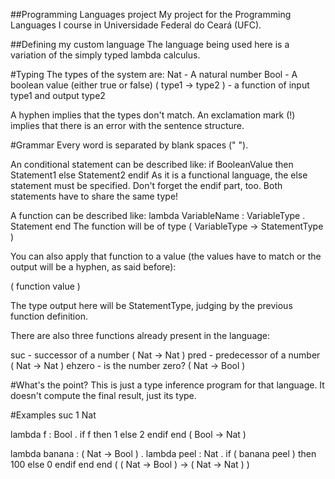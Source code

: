 ##Programming Languages project
My project for the Programming Languages I course in Universidade Federal do Ceará (UFC).

##Defining my custom language
The language being used here is a variation of the simply typed lambda calculus.

#Typing
The types of the system are:
Nat - A natural number
Bool - A boolean value (either true or false)
( type1 -> type2 ) - a function of input type1 and output type2

A hyphen implies that the types don't match.
An exclamation mark (!) implies that there is an error with the sentence structure.

#Grammar
Every word is separated by blank spaces (" ").

An conditional statement can be described like:
if BooleanValue then Statement1 else Statement2 endif
As it is a functional language, the else statement must be specified. Don't forget the endif part, too. Both statements have to share the same type! 

A function can be described like:
lambda VariableName : VariableType . Statement end
The function will be of type ( VariableType -> StatementType )

You can also apply that function to a value (the values have to match or the output will be a hyphen, as said before):

( function value )

The type output here will be StatementType, judging by the previous function definition.

There are also three functions already present in the language:

suc - successor of a number ( Nat -> Nat )
pred - predecessor of a number ( Nat -> Nat )
ehzero - is the number zero? ( Nat -> Bool )

#What's the point?
This is just a type inference program for that language. It doesn't compute the final result, just its type.

#Examples
suc 1
Nat

lambda f : Bool . if f then 1 else 2 endif end
( Bool -> Nat )

lambda banana : ( Nat -> Bool ) . lambda peel : Nat . if ( banana peel ) then 100 else 0 endif end end
( ( Nat -> Bool ) -> ( Nat -> Nat ) )